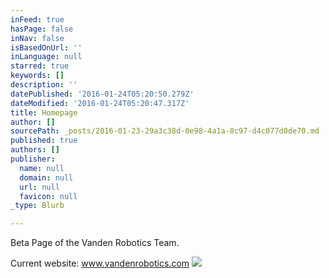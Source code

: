 ```yaml
---
inFeed: true
hasPage: false
inNav: false
isBasedOnUrl: ''
inLanguage: null
starred: true
keywords: []
description: ''
datePublished: '2016-01-24T05:20:50.279Z'
dateModified: '2016-01-24T05:20:47.317Z'
title: Homepage
author: []
sourcePath: _posts/2016-01-23-29a3c38d-0e98-4a1a-8c97-d4c077d0de70.md
published: true
authors: []
publisher:
  name: null
  domain: null
  url: null
  favicon: null
_type: Blurb

---
```

Beta Page of the Vanden Robotics Team.

Current website: www.vandenrobotics.com
![](https://s3-us-west-2.amazonaws.com/the-grid-img/p/9820b30300adc48952ae89f5c339821cb841f3c2.jpg)